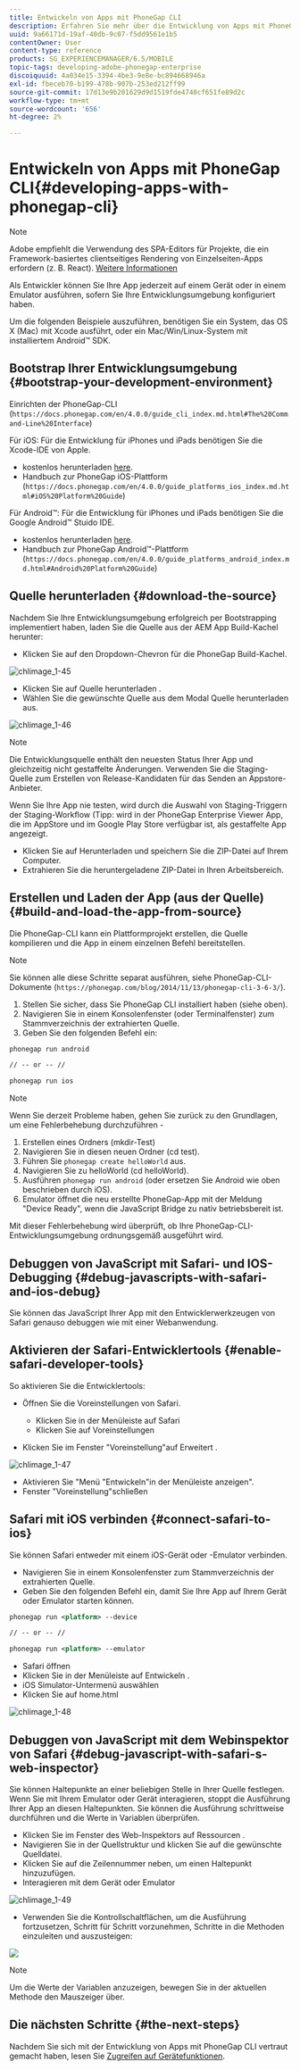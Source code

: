```yaml
---
title: Entwickeln von Apps mit PhoneGap CLI
description: Erfahren Sie mehr über die Entwicklung von Apps mit PhoneGap CLI.
uuid: 9a66171d-19af-40db-9c07-f5dd9561e1b5
contentOwner: User
content-type: reference
products: SG_EXPERIENCEMANAGER/6.5/MOBILE
topic-tags: developing-adobe-phonegap-enterprise
discoiquuid: 4a034e15-3394-4be3-9e8e-bc894668946a
exl-id: fbeceb70-b199-478b-907b-253ed212ff99
source-git-commit: 17d13e9b201629d9d1519fde4740cf651fe89d2c
workflow-type: tm+mt
source-wordcount: '656'
ht-degree: 2%

---
```


# Entwickeln von Apps mit PhoneGap CLI{#developing-apps-with-phonegap-cli}

>[!NOTE]
>
>Adobe empfiehlt die Verwendung des SPA-Editors für Projekte, die ein Framework-basiertes clientseitiges Rendering von Einzelseiten-Apps erfordern (z. B. React). [Weitere Informationen](/help/sites-developing/spa-overview.md)

Als Entwickler können Sie Ihre App jederzeit auf einem Gerät oder in einem Emulator ausführen, sofern Sie Ihre Entwicklungsumgebung konfiguriert haben.

Um die folgenden Beispiele auszuführen, benötigen Sie ein System, das OS X (Mac) mit Xcode ausführt, oder ein Mac/Win/Linux-System mit installiertem Android™ SDK.

## Bootstrap Ihrer Entwicklungsumgebung {#bootstrap-your-development-environment}

Einrichten der PhoneGap-CLI (`https://docs.phonegap.com/en/4.0.0/guide_cli_index.md.html#The%20Command-Line%20Interface`)

Für iOS: Für die Entwicklung für iPhones und iPads benötigen Sie die Xcode-IDE von Apple.

* kostenlos herunterladen [here](https://idmsa.apple.com/IDMSWebAuth/signin?appIdKey=891bd3417a7776362562d2197f89480a8547b108fd934911bcbea0110d07f757&amp;path=%2Fdownload%2F&amp;rv=1).
* Handbuch zur PhoneGap iOS-Plattform (`https://docs.phonegap.com/en/4.0.0/guide_platforms_ios_index.md.html#iOS%20Platform%20Guide`)

Für Android™: Für die Entwicklung für iPhones und iPads benötigen Sie die Google Android™ Stuido IDE.

* kostenlos herunterladen [here](https://developer.android.com/studio).
* Handbuch zur PhoneGap Android™-Plattform (`https://docs.phonegap.com/en/4.0.0/guide_platforms_android_index.md.html#Android%20Platform%20Guide`)

## Quelle herunterladen {#download-the-source}

Nachdem Sie Ihre Entwicklungsumgebung erfolgreich per Bootstrapping implementiert haben, laden Sie die Quelle aus der AEM App Build-Kachel herunter:

* Klicken Sie auf den Dropdown-Chevron für die PhoneGap Build-Kachel.

![chlimage_1-45](assets/chlimage_1-45.png)

* Klicken Sie auf Quelle herunterladen .
* Wählen Sie die gewünschte Quelle aus dem Modal Quelle herunterladen aus.

![chlimage_1-46](assets/chlimage_1-46.png)

>[!NOTE]
>
>Die Entwicklungsquelle enthält den neuesten Status Ihrer App und gleichzeitig nicht gestaffelte Änderungen. Verwenden Sie die Staging-Quelle zum Erstellen von Release-Kandidaten für das Senden an Appstore-Anbieter.
>
>Wenn Sie Ihre App nie testen, wird durch die Auswahl von Staging-Triggern der Staging-Workflow (Tipp: wird in der PhoneGap Enterprise Viewer App, die im AppStore und im Google Play Store verfügbar ist, als gestaffelte App angezeigt.

* Klicken Sie auf Herunterladen und speichern Sie die ZIP-Datei auf Ihrem Computer.
* Extrahieren Sie die heruntergeladene ZIP-Datei in Ihren Arbeitsbereich.

## Erstellen und Laden der App (aus der Quelle) {#build-and-load-the-app-from-source}

Die PhoneGap-CLI kann ein Plattformprojekt erstellen, die Quelle kompilieren und die App in einem einzelnen Befehl bereitstellen.

>[!NOTE]
>
>Sie können alle diese Schritte separat ausführen, siehe PhoneGap-CLI-Dokumente (`https://phonegap.com/blog/2014/11/13/phonegap-cli-3-6-3/`).

1. Stellen Sie sicher, dass Sie PhoneGap CLI installiert haben (siehe oben).
1. Navigieren Sie in einem Konsolenfenster (oder Terminalfenster) zum Stammverzeichnis der extrahierten Quelle.
1. Geben Sie den folgenden Befehl ein:

```xml
phonegap run android

// -- or -- //

phonegap run ios
```

>[!NOTE]
>
>Wenn Sie derzeit Probleme haben, gehen Sie zurück zu den Grundlagen, um eine Fehlerbehebung durchzuführen -
>
>1. Erstellen eines Ordners (mkdir-Test)
>1. Navigieren Sie in diesen neuen Ordner (cd test).
>1. Führen Sie `phonegap create helloWorld` aus.
>1. Navigieren Sie zu helloWorld (cd helloWorld).
>1. Ausführen `phonegap run android` (oder ersetzen Sie Android wie oben beschrieben durch iOS).
>1. Emulator öffnet die neu erstellte PhoneGap-App mit der Meldung &quot;Device Ready&quot;, wenn die JavaScript Bridge zu nativ betriebsbereit ist.
>
>Mit dieser Fehlerbehebung wird überprüft, ob Ihre PhoneGap-CLI-Entwicklungsumgebung ordnungsgemäß ausgeführt wird.

## Debuggen von JavaScript mit Safari- und IOS-Debugging {#debug-javascripts-with-safari-and-ios-debug}

Sie können das JavaScript Ihrer App mit den Entwicklerwerkzeugen von Safari genauso debuggen wie mit einer Webanwendung.

## Aktivieren der Safari-Entwicklertools {#enable-safari-developer-tools}

So aktivieren Sie die Entwicklertools:

* Öffnen Sie die Voreinstellungen von Safari.

   * Klicken Sie in der Menüleiste auf Safari
   * Klicken Sie auf Voreinstellungen

* Klicken Sie im Fenster &quot;Voreinstellung&quot;auf Erweitert .

![chlimage_1-47](assets/chlimage_1-47.png)

* Aktivieren Sie &quot;Menü &quot;Entwickeln&quot;in der Menüleiste anzeigen&quot;.
* Fenster &quot;Voreinstellung&quot;schließen

## Safari mit iOS verbinden {#connect-safari-to-ios}

Sie können Safari entweder mit einem iOS-Gerät oder -Emulator verbinden.

* Navigieren Sie in einem Konsolenfenster zum Stammverzeichnis der extrahierten Quelle.
* Geben Sie den folgenden Befehl ein, damit Sie Ihre App auf Ihrem Gerät oder Emulator starten können.

```xml
phonegap run <platform> --device

// -- or -- //

phonegap run <platform> --emulator
```

* Safari öffnen
* Klicken Sie in der Menüleiste auf Entwickeln .
* iOS Simulator-Untermenü auswählen
* Klicken Sie auf home.html

![chlimage_1-48](assets/chlimage_1-48.png)

## Debuggen von JavaScript mit dem Webinspektor von Safari {#debug-javascript-with-safari-s-web-inspector}

Sie können Haltepunkte an einer beliebigen Stelle in Ihrer Quelle festlegen. Wenn Sie mit Ihrem Emulator oder Gerät interagieren, stoppt die Ausführung Ihrer App an diesen Haltepunkten. Sie können die Ausführung schrittweise durchführen und die Werte in Variablen überprüfen.

* Klicken Sie im Fenster des Web-Inspektors auf Ressourcen .
* Navigieren Sie in der Quellstruktur und klicken Sie auf die gewünschte Quelldatei.
* Klicken Sie auf die Zeilennummer neben, um einen Haltepunkt hinzuzufügen.
* Interagieren mit dem Gerät oder Emulator

![chlimage_1-49](assets/chlimage_1-49.png)

* Verwenden Sie die Kontrollschaltflächen, um die Ausführung fortzusetzen, Schritt für Schritt vorzunehmen, Schritte in die Methoden einzuleiten und auszusteigen:

![](do-not-localize/chlimage_1-4.png)

>[!NOTE]
>
>Um die Werte der Variablen anzuzeigen, bewegen Sie in der aktuellen Methode den Mauszeiger über.

## Die nächsten Schritte {#the-next-steps}

Nachdem Sie sich mit der Entwicklung von Apps mit PhoneGap CLI vertraut gemacht haben, lesen Sie [Zugreifen auf Gerätefunktionen](/help/mobile/phonegap-access-device-features.md).
